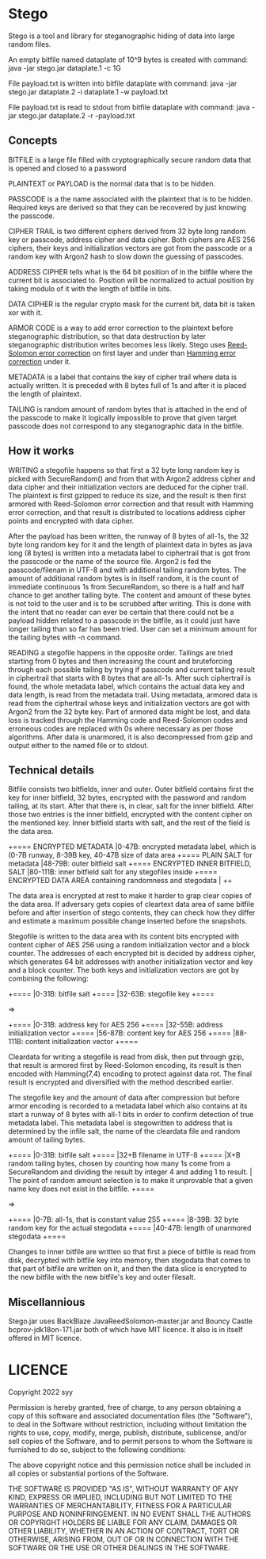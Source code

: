Stego
=====

Stego is a tool and library for steganographic hiding of data into large random files.

An empty bitfile named dataplate of 10^9 bytes is created with command:
java -jar stego.jar dataplate.1 -c 1G

File payload.txt is written into bitfile dataplate with command:
java -jar stego.jar dataplate.2 -i dataplate.1 -w payload.txt

File payload.txt is read to stdout from bitfile dataplate with command:
java -jar stego.jar dataplate.2 -r -payload.txt


Concepts
--------

BITFILE is a large file filled with cryptographically secure random data that is opened and closed to a password

PLAINTEXT or PAYLOAD is the normal data that is to be hidden.

PASSCODE is a the name associated with the plaintext that is to be hidden. Required keys are derived so that they can be recovered by just knowing the passcode.

CIPHER TRAIL is two different ciphers derived from 32 byte long random key or passcode, address cipher and data cipher. Both ciphers are AES 256 ciphers, their keys and initialization vectors are got from the passcode or a random key with Argon2 hash to slow down the guessing of passcodes.

ADDRESS CIPHER tells what is the 64 bit position of in the bitfile where the current bit is associated to. Position will be normalized to actual position by taking modulo of it with the length of bitfile in bits.

DATA CIPHER is the regular crypto mask for the current bit, data bit is taken xor with it.

ARMOR CODE is a way to add error correction to the plaintext before steganographic distribution, so that data destruction by later steganographic distribution writes becomes less likely. Stego uses [Reed-Solomon error correction](https://en.wikipedia.org/wiki/Reed%E2%80%93Solomon_error_correction) on first layer and under than [Hamming error correction](https://en.wikipedia.org/wiki/Hamming_code) under it.

METADATA is a label that contains the key of cipher trail where data is actually written. It is preceded with 8 bytes full of 1s and after it is placed the length of plaintext.

TAILING is random amount of random bytes that is attached in the end of the passcode to make it logically impossible to prove that given target passcode does not correspond to any steganographic data in the bitfile.

How it works
------------

WRITING a stegofile happens so that first a 32 byte long random key is picked with SecureRandom() and from that with Argon2 address cipher and data cipher and their initialization vectors are deduced for the cipher trail. The plaintext is first gzipped to reduce its size, and the result is then first armored with Reed-Solomon error correction and that result with Hamming error correction, and that result is distributed to locations address cipher points and encrypted with data cipher.

After the payload has been written, the runway of 8 bytes of all-1s, the 32 byte long random key for it and the length of plaintext data in bytes as java long (8 bytes) is written into a metadata label to ciphertrail that is got from the passcode or the name of the source file. Argon2 is fed the passcode/filenam in UTF-8 and with additional tailing random bytes. The amount of additional random bytes is in itself random, it is the count of immediate continuous 1s from SecureRandom, so there is a half and half chance to get another tailing byte. The content and amount of these bytes is not told to the user and is to be scrubbed after writing. This is done with the intent that no reader can ever be certain that there could not be a payload hidden related to a passcode in the bitfile, as it could just have longer tailing than so far has been tried. User can set a minimum amount for the tailing bytes with -n command.

READING a stegofile happens in the opposite order. Tailings are tried starting from 0 bytes and then increasing the count and bruteforcing through each possible tailing by trying if passcode and current tailing result in ciphertrail that starts with 8 bytes that are all-1s. After such ciphertrail is found, the whole metadata label, which contains the actual data key and data length, is read from the metadata trail. Using metadata, armored data is read from the ciphertrail whose keys and initialization vectors are got with Argon2 from the 32 byte key. Part of armored data might be lost, and data loss is tracked through the Hamming code and Reed-Solomon codes and erroneous codes are replaced with 0s where necessary as per those algorithms. After data is unarmored, it is also decompressed from gzip and output either to the named file or to stdout.

Technical details
-----------------

Bitfile consists two bitfields, inner and outer. Outer bitfield contains first the key for inner bitfield, 32 bytes, encrypted with the password and random tailing, at its start. After that there is, in clear, salt for the inner bitfield. After those two entries is the inner bitfield, encrypted with the content cipher on the mentioned key. Inner bitfield starts with salt, and the rest of the field is the data area.

+==== ENCRYPTED METADATA
|0-47B: encrypted metadata label, which is (0-7B runway, 8-39B key, 40-47B size of data area
+==== PLAIN SALT for metadata
|48-79B: outer bitfield salt
+==== ENCRYPTED INNER BITFIELD, SALT
|80-111B: inner bitfield salt for any stegofiles inside
+==== ENCRYPTED DATA AREA containing randomness and stegodata
| ++

The data area is encrypted at rest to make it harder to grap clear copies of the data area. If adversary gets copies of cleartext data area of same bitfile before and after insertion of stego contents, they can check how they differ and estimate a maximum possible change inserted before the snapshots.

Stegofile is written to the data area with its content bits encrypted with content cipher of AES 256 using a random initialization vector and a block counter. The addresses of each encrypted bit is decided by address cipher, which generates 64 bit addresses with another initialization vector and key and a block counter. The both keys and initialization vectors are got by combining the following:

+====
|0-31B: bitfile salt
+====
|32-63B: stegofile key
+====

 =>

+====
|0-31B: address key for AES 256
+====
|32-55B: address initialization vector
+====
|56-87B: content key for AES 256
+====
|88-111B: content initialization vector
+====

Cleardata for writing a stegofile is read from disk, then put through gzip, that result is armored first by Reed-Solomon encoding, its result is then encoded with Hamming(7,4) encoding to protect against data rot. The final result is encrypted and diversified with the method described earlier.

The stegofile key and the amount of data after compression but before armor encoding is recorded to a metadata label which also contains at its start a runway of 8 bytes with all-1 bits in order to confirm detection of true metadata label. This metadata label is stegowritten to address that is determined by the infile salt, the name of the cleardata file and random amount of tailing bytes.

+====
|0-31B: bitfile salt
+====
|32+B filename in UTF-8
+====
|X+B random tailing bytes, chosen by counting how many 1s come from a SecureRandom and dividing the result by integer 4 and adding 1 to result.
|   The point of random amount selection is to make it unprovable that a given name key does not exist in the bitfile.
+====

 =>

+====
|0-7B: all-1s, that is constant value 255
+====
|8-39B: 32 byte random key for the actual stegodata
+====
|40-47B: length of unarmored stegodata
+====

Changes to inner bitfile are written so that first a piece of bitfile is read from disk, decrypted with bitfile key into memory, then stegodata that comes to that part of bitfile are written on it, and then the data slice is encrypted to the new bitfile with the new bitfile's key and outer filesalt.

Miscellannious
--------------

Stego.jar uses BackBlaze JavaReedSolomon-master.jar and Bouncy Castle bcprov-jdk18on-171.jar both of which have MIT licence. It also is in itself offered in MIT licence.


LICENCE
=======

Copyright 2022 syy

Permission is hereby granted, free of charge, to any person obtaining a copy of this software and associated documentation files (the "Software"), to deal in the Software without restriction, including without limitation the rights to use, copy, modify, merge, publish, distribute, sublicense, and/or sell copies of the Software, and to permit persons to whom the Software is furnished to do so, subject to the following conditions:

The above copyright notice and this permission notice shall be included in all copies or substantial portions of the Software.

THE SOFTWARE IS PROVIDED "AS IS", WITHOUT WARRANTY OF ANY KIND, EXPRESS OR IMPLIED, INCLUDING BUT NOT LIMITED TO THE WARRANTIES OF MERCHANTABILITY, FITNESS FOR A PARTICULAR PURPOSE AND NONINFRINGEMENT. IN NO EVENT SHALL THE AUTHORS OR COPYRIGHT HOLDERS BE LIABLE FOR ANY CLAIM, DAMAGES OR OTHER LIABILITY, WHETHER IN AN ACTION OF CONTRACT, TORT OR OTHERWISE, ARISING FROM, OUT OF OR IN CONNECTION WITH THE SOFTWARE OR THE USE OR OTHER DEALINGS IN THE SOFTWARE.